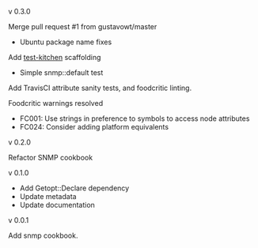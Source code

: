 v 0.3.0

Merge pull request #1 from gustavowt/master

* Ubuntu package name fixes

Add [test-kitchen](https://github.com/opscode/test-kitchen) scaffolding

* Simple snmp::default test

Add TravisCI attribute sanity tests, and foodcritic linting.

Foodcritic warnings resolved

* FC001: Use strings in preference to symbols to access node attributes
* FC024: Consider adding platform equivalents

v 0.2.0

Refactor SNMP cookbook

v 0.1.0

* Add Getopt::Declare dependency
* Update metadata
* Update documentation

v 0.0.1

Add snmp cookbook.
